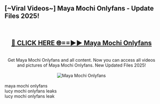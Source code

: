 <h2>[~Viral Videos~] Maya Mochi Onlyfans - Update Files 2025!</h2>
<br>
<div align="center">
<h2><a href="https://betterlinks.top/A2PfLJ" rel="nofollow">🔴 CLICK HERE 🌐==►► Maya Mochi Onlyfans</a></h2>
<br>
Get Maya Mochi Onlyfans and all content. Now you can access all videos and pictures of Maya Mochi Onlyfans. New Updated Files 2025!
<br>
<br>
<a href="https://betterlinks.top/A2PfLJ" rel="nofollow" data-target="animated-image.originalLink"><img src="https://i.ibb.co.com/WyWwxjT/player-gif2.gif" alt="Maya Mochi Onlyfans" style="max-width: 100%; display: inline-block;" data-target="animated-image.originalImage"></a>
</div>
<br>
maya mochi onlyfans<br>
lucy mochi onlyfans leaks<br>
lucy mochi onlyfans leak